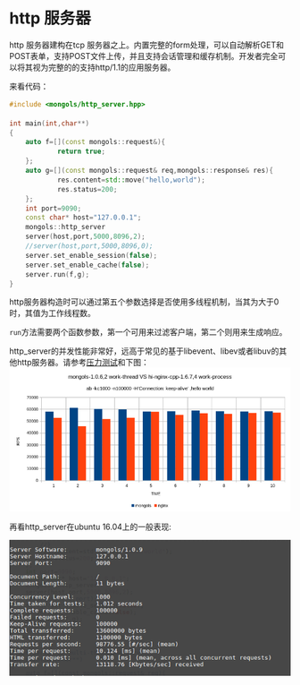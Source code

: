 # http 服务器

http 服务器建构在tcp 服务器之上。内置完整的form处理，可以自动解析GET和POST表单，支持POST文件上传，并且支持会话管理和缓存机制。开发者完全可以将其视为完整的的支持http/1.1的应用服务器。

来看代码：

```cpp
#include <mongols/http_server.hpp>

int main(int,char**)
{
	auto f=[](const mongols::request&){
		    return true;
	};
	auto g=[](const mongols::request& req,mongols::response& res){
		    res.content=std::move("hello,world");
		    res.status=200;
	};
	int port=9090;
	const char* host="127.0.0.1";
	mongols::http_server 
	server(host,port,5000,8096,2);
	//server(host,port,5000,8096,0);
	server.set_enable_session(false);
	server.set_enable_cache(false);
	server.run(f,g);
}

```

http服务器构造时可以通过第五个参数选择是否使用多线程机制，当其为大于0时，其值为工作线程数。

`run`方法需要两个函数参数，第一个可用来过滤客户端，第二个则用来生成响应。


http_server的并发性能非常好，远高于常见的基于libevent、libev或者libuv的其他http服务器。请参考[压力测试](https://www.cnblogs.com/hi-nginx/p/9527696.html)和下图：
![mongols VS nginx](image/mongols_1.png)


再看http_server在ubuntu 16.04上的一般表现:

![mongols](image/mongols_3.png)
